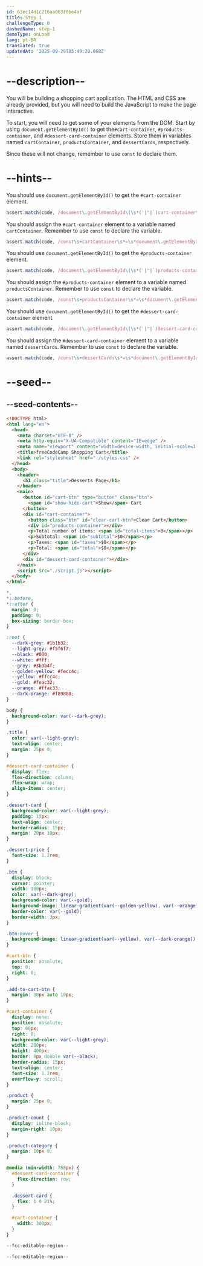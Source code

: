 ```yaml
---
id: 63ec14d1c216aa063f0be4af
title: Step 1
challengeType: 0
dashedName: step-1
demoType: onLoad
lang: pt-BR
translated: true
updatedAt: '2025-09-29T05:49:28.068Z'
---
```


# --description--

You will be building a shopping cart application. The HTML and CSS are already provided, but you will need to build the JavaScript to make the page interactive.

To start, you will need to get some of your elements from the DOM. Start by using `document.getElementById()` to get the`#cart-container`, `#products-container`, and `#dessert-card-container` elements. Store them in variables named `cartContainer`, `productsContainer`, and `dessertCards`, respectively.

Since these will not change, remember to use `const` to declare them.

# --hints--

You should use `document.getElementById()` to get the `#cart-container` element.

```js
assert.match(code, /document\.getElementById\(\s*('|"|`)cart-container\1\s*\)/);
```

You should assign the `#cart-container` element to a variable named `cartContainer`. Remember to use `const` to declare the variable.

```js
assert.match(code, /const\s+cartContainer\s*=\s*document\.getElementById\(\s*('|"|`)cart-container\1\s*\)/);
```

You should use `document.getElementById()` to get the `#products-container` element.

```js
assert.match(code, /document\.getElementById\(\s*('|"|`)products-container\1\s*\)/);
```

You should assign the `#products-container` element to a variable named `productsContainer`. Remember to use `const` to declare the variable.

```js
assert.match(code, /const\s+productsContainer\s*=\s*document\.getElementById\(\s*('|"|`)products-container\1\s*\)/);
```

You should use `document.getElementById()` to get the `#dessert-card-container` element.

```js
assert.match(code, /document\.getElementById\(\s*('|"|`)dessert-card-container\1\s*\)/);
```

You should assign the `#dessert-card-container` element to a variable named `dessertCards`. Remember to use `const` to declare the variable.

```js
assert.match(code, /const\s+dessertCards\s*=\s*document\.getElementById\(\s*('|"|`)dessert-card-container\1\s*\)/);
```

# --seed--

## --seed-contents--

```html
<!DOCTYPE html>
<html lang="en">
  <head>
    <meta charset="UTF-8" />
    <meta http-equiv="X-UA-Compatible" content="IE=edge" />
    <meta name="viewport" content="width=device-width, initial-scale=1.0" />
    <title>freeCodeCamp Shopping Cart</title>
    <link rel="stylesheet" href="./styles.css" />
  </head>
  <body>
    <header>
      <h1 class="title">Desserts Page</h1>
    </header>
    <main>
      <button id="cart-btn" type="button" class="btn">
        <span id="show-hide-cart">Show</span> Cart
      </button>
      <div id="cart-container">
        <button class="btn" id="clear-cart-btn">Clear Cart</button>
        <div id="products-container"></div>
        <p>Total number of items: <span id="total-items">0</span></p>
        <p>Subtotal: <span id="subtotal">$0</span></p>
        <p>Taxes: <span id="taxes">$0</span></p>
        <p>Total: <span id="total">$0</span></p>
      </div>
      <div id="dessert-card-container"></div>
    </main>
    <script src="./script.js"></script>
  </body>
</html>
```

```css
*,
*::before,
*::after {
  margin: 0;
  padding: 0;
  box-sizing: border-box;
}

:root {
  --dark-grey: #1b1b32;
  --light-grey: #f5f6f7;
  --black: #000;
  --white: #fff;
  --grey: #3b3b4f;
  --golden-yellow: #fecc4c;
  --yellow: #ffcc4c;
  --gold: #feac32;
  --orange: #ffac33;
  --dark-orange: #f89808;
}

body {
  background-color: var(--dark-grey);
}

.title {
  color: var(--light-grey);
  text-align: center;
  margin: 25px 0;
}

#dessert-card-container {
  display: flex;
  flex-direction: column;
  flex-wrap: wrap;
  align-items: center;
}

.dessert-card {
  background-color: var(--light-grey);
  padding: 15px;
  text-align: center;
  border-radius: 15px;
  margin: 20px 10px;
}

.dessert-price {
  font-size: 1.2rem;
}

.btn {
  display: block;
  cursor: pointer;
  width: 100px;
  color: var(--dark-grey);
  background-color: var(--gold);
  background-image: linear-gradient(var(--golden-yellow), var(--orange));
  border-color: var(--gold);
  border-width: 3px;
}

.btn:hover {
  background-image: linear-gradient(var(--yellow), var(--dark-orange));
}

#cart-btn {
  position: absolute;
  top: 0;
  right: 0;
}

.add-to-cart-btn {
  margin: 30px auto 10px;
}

#cart-container {
  display: none;
  position: absolute;
  top: 60px;
  right: 0;
  background-color: var(--light-grey);
  width: 200px;
  height: 400px;
  border: 8px double var(--black);
  border-radius: 15px;
  text-align: center;
  font-size: 1.2rem;
  overflow-y: scroll;
}

.product {
  margin: 25px 0;
}

.product-count {
  display: inline-block;
  margin-right: 10px;
}

.product-category {
  margin: 10px 0;
}

@media (min-width: 768px) {
  #dessert-card-container {
    flex-direction: row;
  }

  .dessert-card {
    flex: 1 0 21%;
  }

  #cart-container {
    width: 300px;
  }
}
```

```js
--fcc-editable-region--

--fcc-editable-region--
```
